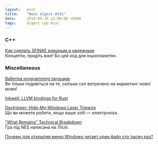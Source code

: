 ```yaml
---
layout:   post
title:    "News digest #191"
date:     2019-09-16 12:00:00 +0300
tags:     digest cpp misc
---
```


<!--このダイジェストはん日本語で書きました。-->

<!--
2019-09-09: preparations started
-->

### C++

[Как сделать SFINAE изящным и надежным](https://habr.com/ru/company/otus/blog/466915/)<br/>
Концепти, придіть вже! Бо цей код для іншопланетян.
<!-- コンセプトが欲しい。このコードが分かりませんから。-->

### Miscellaneous

[Ballerina programming language](https://v1-0.ballerina.io)<br/>
Ви тільки подивіться на те, скільки сил витрачено на маркетинг нової мови!
<!-- 仕事量はすごいです、この言語のために。-->

[Inkwell: LLVM bindings for Rust](https://github.com/TheDan64/inkwell)

[Daytripper: Hide-My-Windows Laser Tripwire](https://github.com/dekuNukem/daytripper)<br/>
Що ви можете робити, якщо ваше хобі — електроніка.
<!-- しゅみが電子こうがくのばあい、この物ができます。-->

["What Remains" Technical Breakdown](http://www.dustmop.io/blog/2019/09/10/what-remains-technical-breakdown/)<br/>
Гра під NES написана на Ліспі.
<!-- LISPでNESのゲームを作りせるでした。-->

[Почему для открытия меню Windows читает один файл сто тысяч раз?](https://habr.com/ru/post/466941/)
<!--「インド人」ですから。-->
